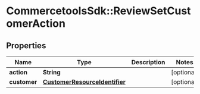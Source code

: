 # CommercetoolsSdk::ReviewSetCustomerAction

## Properties
Name | Type | Description | Notes
------------ | ------------- | ------------- | -------------
**action** | **String** |  | [optional] 
**customer** | [**CustomerResourceIdentifier**](CustomerResourceIdentifier.md) |  | [optional] 


